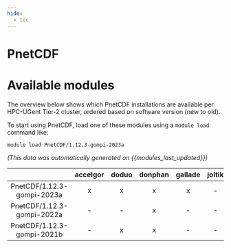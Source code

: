```yaml
---
hide:
  - toc
---
```


PnetCDF
=======

# Available modules


The overview below shows which PnetCDF installations are available per HPC-UGent Tier-2 cluster, ordered based on software version (new to old).

To start using PnetCDF, load one of these modules using a `module load` command like:

```shell
module load PnetCDF/1.12.3-gompi-2023a
```

*(This data was automatically generated on {{modules_last_updated}})*  

| |accelgor|doduo|donphan|gallade|joltik|shinx|skitty|
| :---: | :---: | :---: | :---: | :---: | :---: | :---: | :---: |
|PnetCDF/1.12.3-gompi-2023a|x|x|x|x|-|x|x|
|PnetCDF/1.12.3-gompi-2022a|-|-|x|-|-|-|-|
|PnetCDF/1.12.3-gompi-2021b|-|x|x|-|-|-|-|
